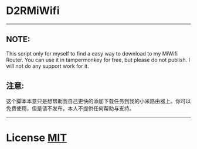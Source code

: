# D2RMiWifi
------------

## NOTE:
  This script only for myself to find a easy way to download to my MiWifi Router. You can use it in tampermonkey for free, but please do not publish. I will not do any support work for it.
 
## 注意:
  这个脚本本意只是想帮助我自己更快的添加下载任务到我的小米路由器上。你可以免费使用，但是请不发布，本人不提供任何帮助与支持。
  
-----------

# License [MIT](https://opensource.org/licenses/MIT)
